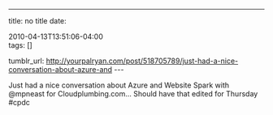 ---
title: no title
date:

 2010-04-13T13:51:06-04:00  
tags:  []

tumblr_url:
http://yourpalryan.com/post/518705789/just-had-a-nice-conversation-about-azure-and
\-\--

Just had a nice conversation about Azure and Website Spark with
\@mpneast for Cloudplumbing.com... Should have that edited for Thursday
\#cpdc
